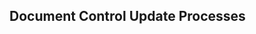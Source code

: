 ##  Document Control Update Processes

<PageHeader />

<badge text= "Version 8.10.57" vertical="middle" />

<PageFooter />